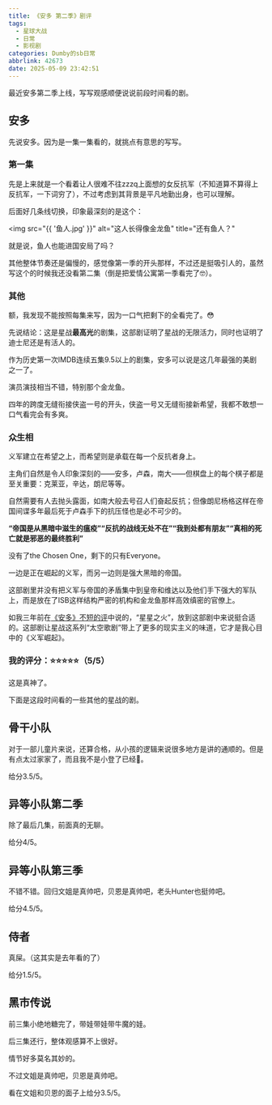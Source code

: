 ```yaml
---
title: 《安多 第二季》剧评
tags:
  - 星球大战
  - 日常
  - 影视剧
categories: Dumby的sb日常
abbrlink: 42673
date: 2025-05-09 23:42:51
---
```


最近安多第二季上线，写写观感顺便说说前段时间看的剧。

<!--more-->

## 安多

先说安多。因为是一集一集看的，就挑点有意思的写写。

### 第一集

先是上来就是一个看着让人很难不往zzzq上面想的女反抗军（不知道算不算得上反抗军，一下词穷了），不过考虑到其背景是平凡地勤出身，也可以理解。

后面好几条线切换，印象最深刻的是这个：


<img 
  src="{{ '鱼人.jpg' }}" 
  alt="这人长得像金龙鱼" 
  title="还有鱼人？"
>

就是说，鱼人也能进国安局了吗？

其他整体节奏还是偏慢的，感觉像第一季的开头那样，不过还是挺吸引人的，虽然写这个的时候我还没看第二集（倒是把爱情公寓第一季看完了🤓）。

### 其他

额，我发现不能按照每集来写，因为一口气把剩下的全看完了。😳

先说结论：这是星战**最高光**的剧集，这部剧证明了星战的无限活力，同时也证明了迪士尼还是有活人的。

作为历史第一次IMDB连续五集9.5以上的剧集，安多可以说是这几年最强的美剧之一了。

演员演技相当不错，特别那个金龙鱼。

四年的跨度无缝衔接侠盗一号的开头，侠盗一号又无缝衔接新希望，我都不敢想一口气看完会有多爽。

### 众生相

义军建立在希望之上，而希望则是承载在每一个反抗者身上。

主角们自然是令人印象深刻的——安多，卢森，南大——但棋盘上的每个棋子都是至关重要：克莱亚，辛达，朗尼等等。

自然需要有人去抛头露面，如南大般去号召人们奋起反抗；但像朗尼杨格这样在帝国间谍多年最后死于卢森手下的抗压怪也是必不可少的。

**“帝国是从黑暗中滋生的瘟疫”“反抗的战线无处不在”“我到处都有朋友”“真相的死亡就是邪恶的最终胜利”**

没有了the Chosen One，剩下的只有Everyone。

一边是正在崛起的义军，而另一边则是强大黑暗的帝国。

这部剧里并没有把义军与帝国的矛盾集中到皇帝和维达以及他们手下强大的军队上，而是放在了ISB这样结构严密的机构和金龙鱼那样高效缜密的官僚上。

如我三年前在[《安多》不短的评](/2022/11/27/《安多》不短的评/)中说的，“星星之火”，放到这部剧中来说挺合适的。这部剧让星战这系列“太空歌剧”带上了更多的现实主义的味道，它才是我心目中的《义军崛起》。

### 我的评分：⭐⭐⭐⭐⭐（5/5）

这是真神了。

下面是这段时间看的一些其他的星战的剧。

## 骨干小队

对于一部儿童片来说，还算合格，从小孩的逻辑来说很多地方是讲的通顺的。但是有点太过家家了，而且我不是小登了已经🤔。

给分3.5/5。

## 异等小队第二季

除了最后几集，前面真的无聊。

给分4/5。

## 异等小队第三季

不错不错。回归文姐是真帅吧，贝恩是真帅吧，老头Hunter也挺帅吧。

给分4.5/5。

## 侍者

真屎。（这其实是去年看的了）

给分1.5/5。

## 黑市传说

前三集小绝地糖完了，带娃带娃带牛魔的娃。

后三集还行，整体观感算不上很好。

情节好多莫名其妙的。

不过文姐是真帅吧，贝恩是真帅吧。

看在文姐和贝恩的面子上给分3.5/5。
